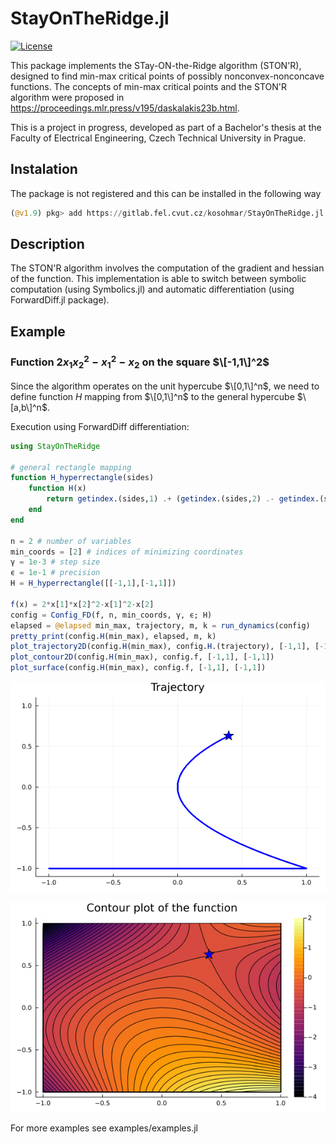 # StayOnTheRidge.jl
[![License](https://img.shields.io/badge/License-MIT-blue.svg)](https://gitlab.fel.cvut.cz/kosohmar/StayOnTheRidge.jl/-/blob/main/LICENSE)

This package implements the STay-ON-the-Ridge algorithm (STON'R), designed to find min-max critical points of possibly nonconvex-nonconcave functions. The concepts of min-max critical points and the STON'R algorithm were proposed in https://proceedings.mlr.press/v195/daskalakis23b.html.

This is a project in progress, developed as part of a Bachelor's thesis at the Faculty of Electrical Engineering, Czech Technical University in Prague.

## Instalation
The package is not registered and this can be installed in the following way

```julia
(@v1.9) pkg> add https://gitlab.fel.cvut.cz/kosohmar/StayOnTheRidge.jl
```

## Description
The STON'R algorithm involves the computation of the gradient and hessian of the function. This implementation is able to switch between symbolic computation (using Symbolics.jl) and automatic differentiation (using ForwardDiff.jl package).

## Example
### Function $2x_1x_2^2 - x_1^2 - x_2$ on the square $\[-1,1\]^2$
Since the algorithm operates on the unit hypercube $\[0,1\]^n$, we need to define function $H$ mapping from $\[0,1\]^n$ to the general hypercube $\[a,b\]^n$.

Execution using ForwardDiff differentiation:
```julia
using StayOnTheRidge

# general rectangle mapping
function H_hyperrectangle(sides)
    function H(x)
        return getindex.(sides,1) .+ (getindex.(sides,2) .- getindex.(sides, 1)) .* x
    end
end

n = 2 # number of variables
min_coords = [2] # indices of minimizing coordinates
γ = 1e-3 # step size
ϵ = 1e-1 # precision
H = H_hyperrectangle([[-1,1],[-1,1]])

f(x) = 2*x[1]*x[2]^2-x[1]^2-x[2]
config = Config_FD(f, n, min_coords, γ, ϵ; H)
elapsed = @elapsed min_max, trajectory, m, k = run_dynamics(config)
pretty_print(config.H(min_max), elapsed, m, k)
plot_trajectory2D(config.H(min_max), config.H.(trajectory), [-1,1], [-1,1])
plot_contour2D(config.H(min_max), config.f, [-1,1], [-1,1])
plot_surface(config.H(min_max), config.f, [-1,1], [-1,1])
```

<p align="center">
  <img src="imgs/example5_trajectory.png">
</p>
<p align="center">
  <img src="imgs/example5_contour.png">
</p>

For more examples see examples/examples.jl


